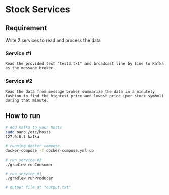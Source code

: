 # Stock Services

## Requirement
Write 2 services to read and process the data

### Service #1
```
Read the provided text "test3.txt" and broadcast line by line to Kafka as the message broker.
```

### Service #2
```
Read the data from message broker summarize the data in a minutely fashion to find the hightest price and lowest price (per stock symbol) during that minute.
```

## How to run

```bash
# Add kafka to your hosts
sudo nano /etc/hosts
127.0.0.1 kafka

# running docker compose
docker-compose -f docker-compose.yml up

# run service #2
./gradlew runConsumer

# run service #1
./gradlew runProducer

# output file at "output.txt"
```
